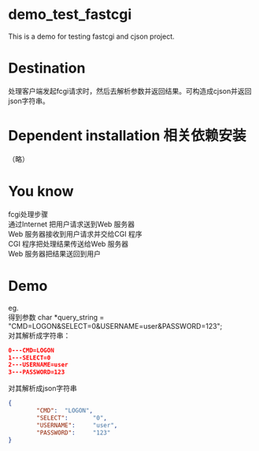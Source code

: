 # demo_test_fastcgi
This is a demo for testing fastcgi and cjson project.

# Destination
处理客户端发起fcgi请求时，然后去解析参数并返回结果。可构造成cjson并返回json字符串。

            
# Dependent installation 相关依赖安装
（略）            
              
# You know   
fcgi处理步骤<br>
通过Internet 把用户请求送到Web 服务器<br>
Web 服务器接收到用户请求并交给CGI 程序<br>
CGI 程序把处理结果传送给Web 服务器<br>
Web 服务器把结果送回到用户<br>
# Demo
eg.<br>
得到参数 char *query_string = "CMD=LOGON&SELECT=0&USERNAME=user&PASSWORD=123";<br>
对其解析成字符串：
```json
0---CMD=LOGON
1---SELECT=0
2---USERNAME=user
3---PASSWORD=123
```
   
对其解析成json字符串
```json
{
        "CMD":  "LOGON",
        "SELECT":       "0",
        "USERNAME":     "user",
        "PASSWORD":     "123"
}   
```

